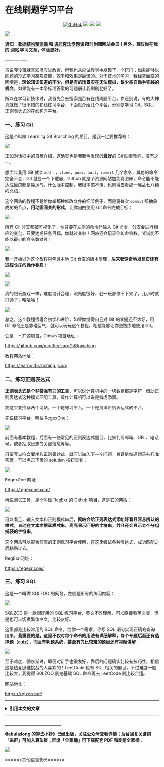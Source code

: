 # 在线刷题学习平台

<p align='center'>
<a href="https://github.com/labuladong/fucking-algorithm" target="view_window"><img alt="GitHub" src="https://img.shields.io/github/stars/labuladong/fucking-algorithm?label=Stars&style=flat-square&logo=GitHub"></a>
<a href="https://appktavsiei5995.pc.xiaoe-tech.com/index" target="_blank"><img class="my_header_icon" src="https://img.shields.io/static/v1?label=精品课程&message=查看&color=pink&style=flat"></a>
<a href="https://www.zhihu.com/people/labuladong"><img src="https://img.shields.io/badge/%E7%9F%A5%E4%B9%8E-@labuladong-000000.svg?style=flat-square&logo=Zhihu"></a>
<a href="https://space.bilibili.com/14089380"><img src="https://img.shields.io/badge/B站-@labuladong-000000.svg?style=flat-square&logo=Bilibili"></a>
</p>

![](https://labuladong.github.io/pictures/souyisou1.png)

**通知：[数据结构精品课](https://aep.h5.xeknow.com/s/1XJHEO) 和 [递归算法专题课](https://aep.xet.tech/s/3YGcq3) 限时附赠网站会员！另外，建议你在我的 [网站](https://labuladong.github.io/algo/) 学习文章，体验更好。**



**-----------**

虽说我没事就喜欢喷应试教育，但我也从应试教育中发现了一个窍门：如果能够以刷题的形式学习某项技能，效率和效果是最佳的。对于技术的学习，我经常面临的困境是，**理论知识知道的不少，但是有的场景实在无法模拟，缺少亲自动手实践的机会**，如果能有一本带标准答案的习题册让我刷刷就好了。

所以在学习新技术时，我首先会去搜索是否有在线刷题平台，你还别说，有的大神真就做了很不错的在线练习平台，下面就介绍几个平台，分别是学习 Git、SQL、正则表达式的在线练习平台。

### 一、练习 Git

这是个叫做 Learning Git Branching 的项目，是我一定要推荐的：

![](https://labuladong.github.io/pictures/online/1.png)

正如对话框中的自我介绍，这确实也是我至今发现的**最好**的 Git 动画教程，没有之一。

想当年我用 Git 就会 `add .`，`clone`，`push`，`pull`，`commit` 几个命令，其他的命令完全不会，Git 就是一个下载器，Github 就是个资源网站加免费图床，命令能不能达成目的都是靠运气。什么版本控制，我根本搞不懂，也懒得去看那一堆乱七八糟的文档。

这个网站的教程不是给你举那种修改文件的细节例子，而是将每次 `commit` 都抽象成树的节点，**用动画闯关的形式**，让你自由使用 Git 命令完成目标：

![](https://labuladong.github.io/pictures/online/2.png)

所有 Git 分支都被可视化了，你只要在左侧的命令行输入 Git 命令，分支会进行相应的变化，只要达成任务目标，你就过关啦！网站还会记录你的命令数，试试能不能以最少的命令数过关！

![](https://labuladong.github.io/pictures/online/3.png)

我一开始以为这个教程只包含本地 Git 仓库的版本管理，**后来我惊奇地发现它还有远程仓库的操作教程**！

![](https://labuladong.github.io/pictures/online/4.png)

![](https://labuladong.github.io/pictures/online/5.png)

真的跟玩游戏一样，难度设计合理，流畅度很好，我一玩都停不下来了，几小时就打通了，哈哈哈！

![](https://labuladong.github.io/pictures/online/6.png)

总之，这个教程很适合初学和进阶，如果你觉得自己对 Git 的掌握还不太好，用 Git 命令还是靠碰运气，就可以玩玩这个教程，相信能够让你更熟练地使用 Git。

它是一个开源项目，Github 项目地址：

https://github.com/pcottle/learnGitBranching

教程网站地址：

https://learngitbranching.js.org

### 二、练习正则表达式

**正则表达式是个非常强有力的工具**，可以说计算机中的一切数据都是字符，借助正则表达式这种模式匹配工具，操作计算机可以说是如虎添翼。

我这里要推荐两个网站，一个是练习平台，一个是测试正则表达式的平台。

先说练习平台，叫做 RegexOne：

![](https://labuladong.github.io/pictures/online/9.png)

前面有基本教程，后面有一些常见的正则表达式题目，比如判断邮箱、URL、电话号，或者抽取日志的关键信息等等。

只要写出符合要求的正则表达式，就可以进入下一个问题，关键是每道题还有标准答案，可以点击下面的 solution 按钮查看：

![](https://labuladong.github.io/pictures/online/10.png)

RegexOne 网址：

https://regexone.com/

再说测试工具，是个叫做 RegExr 的 Github 项目，这是它的网站：

![](https://labuladong.github.io/pictures/online/11.png)

可以看见，输入文本和正则模式串后，**网站会给正则表达式添加好看且容易辨认的样式，自动在文本中搜索模式串，高亮显示匹配的字符串，并且还会显示每个分组捕获的字符串**。

这个网站可以配合前面的正则练习平台使用，在这里尝试各种表达式，成功匹配之后粘贴过去。

RegExr 网址：

https://regexr.com/

### 三、练习 SQL

这是一个叫做 SQLZOO 的网站，左侧是所有的练习内容：

![](https://labuladong.github.io/pictures/online/7.png)

SQLZOO 是一款很好用的 SQL 练习平台，英文不难理解，可以直接看英文版，但是也可以切换繁体中文，比较友好。

这里都是比较常用的 SQL 命令，给你一个需求，你写 SQL 语句实现正确的查询结果。**最重要的是，这里不仅对每个命令的用法有详细解释，每个专题后面还有选择题（quiz），而且有判题系统，甚至有的比较难的题目还有视频讲解**：

![](https://labuladong.github.io/pictures/online/8.png)

至于难度，循序渐进，即便对新手也很友好，靠后的问题确实比较有技巧性，相信这是热爱思维挑战的人喜欢的！LeetCode 也有 SQL 相关的题目，不过难度一般比较大，我觉得 SQLZOO 刷完基础 SQL 命令再去 LeetCode 刷比较合适。

网站地址：

https://sqlzoo.net/



<hr>
<details>
<summary><strong>引用本文的文章</strong></summary>

 - [我用四个命令概括了 Git 的所有套路](https://labuladong.github.io/article/fname.html?fname=git常用命令)

</details><hr>





**＿＿＿＿＿＿＿＿＿＿＿＿＿**

**《labuladong 的算法小抄》已经出版，关注公众号查看详情；后台回复关键词「**进群**」可加入算法群；回复「**全家桶**」可下载配套 PDF 和刷题全家桶**：

![](https://labuladong.github.io/pictures/souyisou2.png)

======其他语言代码======